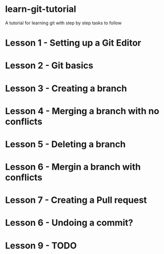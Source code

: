 # learn-git-tutorial

A tutorial for learning git with step by step tasks to follow

# Lesson 1 - Setting up a Git Editor

# Lesson 2 - Git basics

# Lesson 3 - Creating a branch

# Lesson 4 - Merging a branch with no conflicts

# Lesson 5 - Deleting a branch

# Lesson 6 - Mergin a branch with conflicts

# Lesson 7 - Creating a Pull request

# Lesson 6 - Undoing a commit?

# Lesson 9 - TODO

